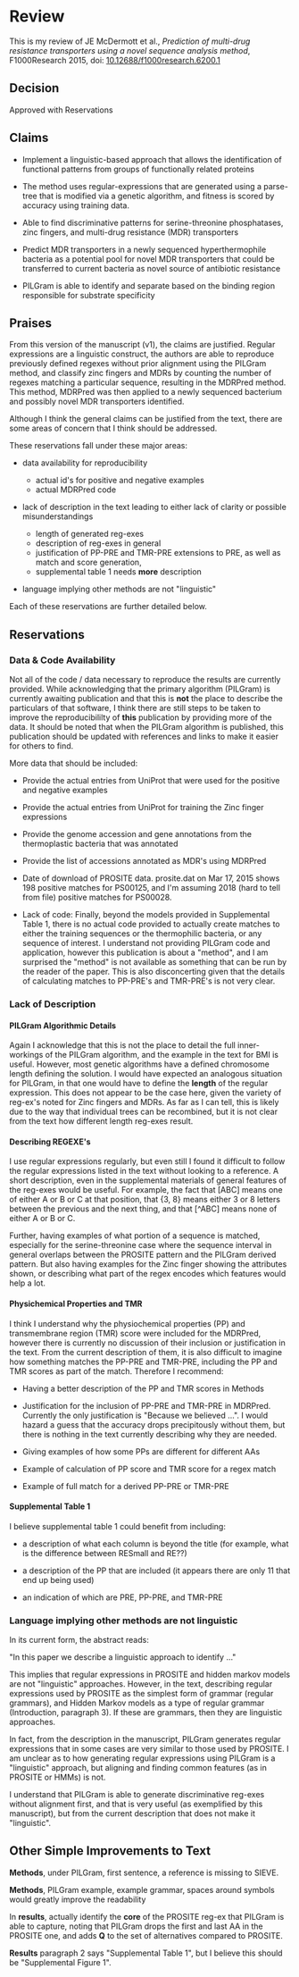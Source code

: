# Review

This is my review of JE McDermott et al., *Prediction of multi-drug resistance transporters using a novel sequence analysis method*,
F1000Research 2015, doi: [10.12688/f1000research.6200.1](http://dx.doi.org/10.12688/f1000research.6200.1)

## Decision

Approved with Reservations 

## Claims

* Implement a linguistic-based approach that allows the identification of functional patterns
from groups of functionally related proteins

* The method uses regular-expressions that are generated using a parse-tree that is modified
via a genetic algorithm, and fitness is scored by accuracy using training data.

* Able to find discriminative patterns for serine-threonine phosphatases, zinc fingers, and multi-drug resistance (MDR) transporters

* Predict MDR transporters in a newly sequenced hyperthermophile bacteria as a potential pool for novel MDR transporters
that could be transferred to current bacteria as novel source of antibiotic resistance

* PILGram is able to identify and separate based on the binding region responsible for substrate specificity

## Praises

From this version of the manuscript (v1), the claims are justified. Regular expressions are a linguistic construct,
the authors are able to reproduce previously defined regexes without prior alignment using the PILGram
method, and classify zinc fingers and MDRs by counting the number of regexes matching a particular
sequence, resulting in the MDRPred method. This method, MDRPred was then applied to a newly sequenced 
bacterium and possibly novel MDR transporters identified.

Although I think the general claims can be justified from the text, there are some areas of concern
that I think should be addressed. 

These reservations fall under these major areas:

* data availability for reproducibility
  * actual id's for positive and negative examples
  * actual MDRPred code

* lack of description in the text leading to either lack of clarity or possible misunderstandings
  * length of generated reg-exes
  * description of reg-exes in general
  * justification of PP-PRE and TMR-PRE extensions to PRE, as well as match and score generation, 
  * supplemental table 1 needs **more** description

* language implying other methods are not "linguistic"
  
Each of these reservations are further detailed below.

## Reservations

### Data & Code Availability

Not all of the code / data necessary to reproduce the results are currently provided. While acknowledging that
the primary algorithm (PILGram) is currently awaiting publication and that this is **not** the place to describe
the particulars of that software, I think there are still steps to be taken to improve the reproducibililty of **this**
publication by providing more of the data. It should be noted that when the PILGram algorithm is published, this publication
should be updated with references and links to make it easier for others to find. 

More data that should be included:

* Provide the actual entries from UniProt that were used for the positive and negative examples

* Provide the actual entries from UniProt for training the Zinc finger expressions

* Provide the genome accession and gene annotations from the thermoplastic bacteria that was annotated

* Provide the list of accessions annotated as MDR's using MDRPred

* Date of download of PROSITE data. prosite.dat on Mar 17, 2015 shows 198 positive matches for PS00125, and I'm
assuming 2018 (hard to tell from file) positive matches for PS00028.

* Lack of code: Finally, beyond the models provided in Supplemental Table 1, there is no actual code
provided to actually create matches to either the training sequences or the thermophilic
bacteria, or any sequence of interest. I understand not providing PILGram code and application, however this publication
is about a "method", and I am surprised the "method" is not available as something that
can be run by the reader of the paper. This is also disconcerting given that the
details of calculating matches to PP-PRE's and TMR-PRE's is not very clear.

### Lack of Description

#### PILGram Algorithmic Details

Again I acknowledge that this is not the place to detail the full inner-workings of the PILGram
algorithm, and the example in the text for BMI is useful. However, most genetic algorithms have a 
defined chromosome length defining the solution. 
I would have expected an analogous situation for PILGram, in that one would have to define the
**length** of the regular expression. This does not appear to be the case here, given the variety
of reg-ex's noted for Zinc fingers and MDRs. As far as I can tell, this is likely due to the way that individual trees
can be recombined, but it is not clear from the text how different length reg-exes result.

#### Describing REGEXE's

I use regular expressions regularly, but even still I found it difficult to follow the regular expressions
listed in the text without looking to a reference. A short description, even in the supplemental
materials of general features of the reg-exes would be useful. For example, the fact
that [ABC] means one of either A or B or C at that position, that {3, 8} means either
3 or 8 letters between the previous and the next thing, and that [^ABC] means none
of either A or B or C.

Further, having examples of what portion of a sequence is matched, especially
for the serine-threonine case where the sequence interval in general overlaps
between the PROSITE pattern and the PILGram derived pattern. But also having examples
for the Zinc finger showing the attributes shown, or describing what part of the regex
encodes which features would help a lot.

#### Physichemical Properties and TMR

I think I understand why the physiochemical properties (PP) and transmembrane region (TMR)
score were included for the MDRPred,
however there is currently no discussion of their inclusion or justification in the text.
From the current description of them, it is also difficult to imagine how something
matches the PP-PRE and TMR-PRE, including the PP and TMR scores as part of the match.
Therefore I recommend:

* Having a better description of the PP and TMR scores in Methods

* Justification for the inclusion of PP-PRE and TMR-PRE in MDRPred. Currently the only
justification is "Because we believed ...". I would hazard a guess that the accuracy drops
precipitously without them, but there is nothing in the text currently describing why they
are needed.

* Giving examples of how some PPs are different for different AAs

* Example of calculation of PP score and TMR score for a regex match

* Example of full match for a derived PP-PRE or TMR-PRE

#### Supplemental Table 1

I believe supplemental table 1 could benefit from including:

* a description of what each column is beyond the title (for example, what is 
the difference between RESmall and RE??)

* a description of the PP that are included (it appears there are only 11
that end up being used)

* an indication of which are PRE, PP-PRE, and TMR-PRE

### Language implying other methods are not linguistic

In its current form, the abstract reads:

"In this paper we describe a linguistic approach to identify ..."

This implies that regular expressions in PROSITE and hidden markov models are not
"linguistic" approaches. However, in the text, describing regular expressions used
by PROSITE as the simplest form of grammar (regular grammars), and Hidden Markov models
as a type of regular grammar (Introduction, paragraph 3). If these are grammars,
then they are linguistic approaches. 

In fact, from the description in the manuscript, PILGram generates regular expressions
that in some cases are very similar to those used by PROSITE. I am unclear as to how
generating regular expressions using PILGram is a "linguistic" approach, but aligning
and finding common features (as in PROSITE or HMMs) is not. 

I understand that PILGram is able to generate discriminative reg-exes without alignment
first, and that is very useful (as exemplified by this manuscript), but from the current
description that does not make it "linguistic". 

## Other Simple Improvements to Text

**Methods**, under PILGram, first sentence, a reference is missing to SIEVE.

**Methods**, PILGram example, example grammar, spaces around symbols would greatly 
improve the readability

In **results**, actually identify the **core** of the PROSITE reg-ex that PILGram
is able to capture, noting that PILGram drops the first and last AA in the PROSITE
one, and adds **Q** to the set of alternatives compared to PROSITE.

**Results** paragraph 2 says "Supplemental Table 1", but I believe this should be
"Supplemental Figure 1".
